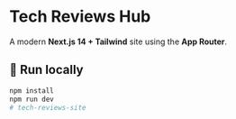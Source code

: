 # Tech Reviews Hub

A modern **Next.js 14 + Tailwind** site using the **App Router**.

## 🚀 Run locally

```bash
npm install
npm run dev
# tech-reviews-site

